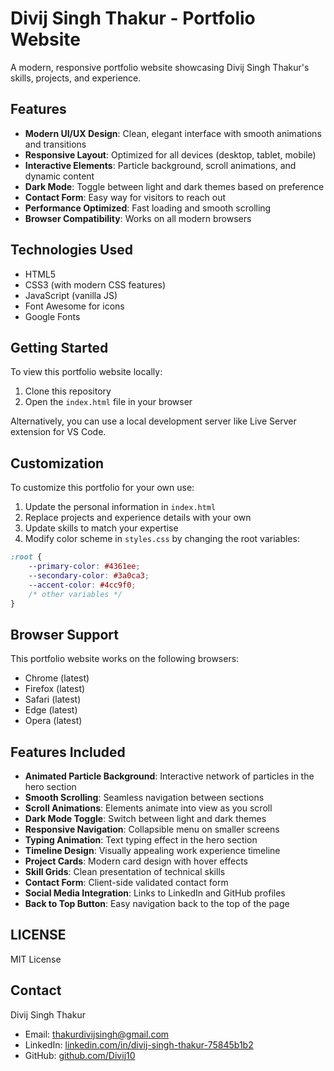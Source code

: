 # Divij Singh Thakur - Portfolio Website

A modern, responsive portfolio website showcasing Divij Singh Thakur's skills, projects, and experience.

## Features

- **Modern UI/UX Design**: Clean, elegant interface with smooth animations and transitions
- **Responsive Layout**: Optimized for all devices (desktop, tablet, mobile)
- **Interactive Elements**: Particle background, scroll animations, and dynamic content
- **Dark Mode**: Toggle between light and dark themes based on preference
- **Contact Form**: Easy way for visitors to reach out
- **Performance Optimized**: Fast loading and smooth scrolling
- **Browser Compatibility**: Works on all modern browsers

## Technologies Used

- HTML5
- CSS3 (with modern CSS features)
- JavaScript (vanilla JS)
- Font Awesome for icons
- Google Fonts

## Getting Started

To view this portfolio website locally:

1. Clone this repository
2. Open the `index.html` file in your browser

Alternatively, you can use a local development server like Live Server extension for VS Code.

## Customization

To customize this portfolio for your own use:

1. Update the personal information in `index.html`
2. Replace projects and experience details with your own
3. Update skills to match your expertise
4. Modify color scheme in `styles.css` by changing the root variables:

```css
:root {
    --primary-color: #4361ee;
    --secondary-color: #3a0ca3;
    --accent-color: #4cc9f0;
    /* other variables */
}
```

## Browser Support

This portfolio website works on the following browsers:

- Chrome (latest)
- Firefox (latest)
- Safari (latest)
- Edge (latest)
- Opera (latest)

## Features Included

- **Animated Particle Background**: Interactive network of particles in the hero section
- **Smooth Scrolling**: Seamless navigation between sections
- **Scroll Animations**: Elements animate into view as you scroll
- **Dark Mode Toggle**: Switch between light and dark themes
- **Responsive Navigation**: Collapsible menu on smaller screens
- **Typing Animation**: Text typing effect in the hero section
- **Timeline Design**: Visually appealing work experience timeline
- **Project Cards**: Modern card design with hover effects
- **Skill Grids**: Clean presentation of technical skills
- **Contact Form**: Client-side validated contact form
- **Social Media Integration**: Links to LinkedIn and GitHub profiles
- **Back to Top Button**: Easy navigation back to the top of the page

## LICENSE

MIT License

## Contact

Divij Singh Thakur
- Email: thakurdivijsingh@gmail.com
- LinkedIn: [linkedin.com/in/divij-singh-thakur-75845b1b2](https://linkedin.com/in/divij-singh-thakur-75845b1b2)
- GitHub: [github.com/Divij10](https://github.com/Divij10) 